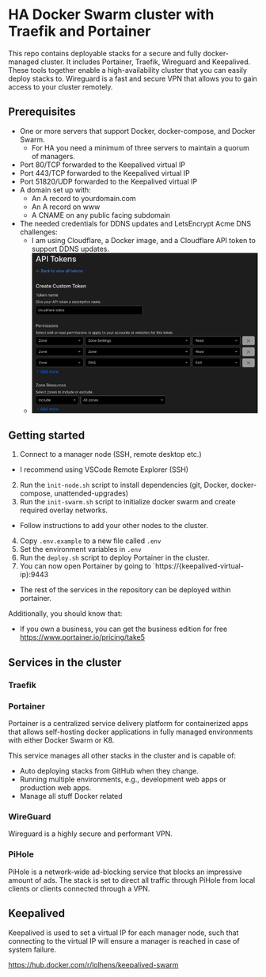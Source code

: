 # HA Docker Swarm cluster with Traefik and Portainer

This repo contains deployable stacks for a secure and fully docker-managed cluster. It includes Portainer, Traefik, Wireguard and Keepalived. These tools together enable a high-availability cluster that you can easily deploy stacks to. Wireguard is a fast and secure VPN that allows you to gain access to your cluster remotely.

## Prerequisites

- One or more servers that support Docker, docker-compose, and Docker Swarm.
  - For HA you need a minimum of three servers to maintain a quorum of managers.
- Port 80/TCP forwarded to the Keepalived virtual IP
- Port 443/TCP forwarded to the Keepalived virtual IP
- Port 51820/UDP forwarded to the Keepalived virtual IP
- A domain set up with:
  - An A record to yourdomain.com
  - An A record on www
  - A CNAME on any public facing subdomain
- The needed credentials for DDNS updates and LetsEncrypt Acme DNS challenges:
  - I am using Cloudflare, a Docker image, and a Cloudflare API token to support DDNS updates. 
  - ![Cloudflare API token for DDNS updates](resources/images/ddns-api-token.png)

## Getting started 

1. Connect to a manager node (SSH, remote desktop etc.)
  - I recommend using VSCode Remote Explorer (SSH)
2. Run the `ìnit-node.sh` script to install dependencies (git, Docker, docker-compose, unattended-upgrades)
3. Run the `init-swarm.sh` script to initialize docker swarm and create required overlay networks.
  - Follow instructions to add your other nodes to the cluster.
4. Copy `.env.example` to a new file called `.env`
5. Set the environment variables in `.env`
6. Run the `deploy.sh` script to deploy Portainer in the cluster.
7. You can now open Portainer by going to `https://{keepalived-virtual-ip}:9443
  - The rest of the services in the repository can be deployed within portainer.

Additionally, you should know that:

- If you own a business, you can get the business edition for free <https://www.portainer.io/pricing/take5>

## Services in the cluster

### Traefik

### Portainer

Portainer is a centralized service delivery platform for containerized apps that allows self-hosting docker applications in fully managed environments with either Docker Swarm or K8.

This service manages all other stacks in the cluster and is capable of:

- Auto deploying stacks from GitHub when they change.
- Running multiple environments, e.g., development web apps or production web apps.
- Manage all stuff Docker related

### WireGuard

Wireguard is a highly secure and performant VPN.

### PiHole

PiHole is a network-wide ad-blocking service that blocks an impressive amount of ads. The stack is set to direct all traffic through PiHole from local clients or clients connected through a VPN.

## Keepalived

Keepalived is used to set a virtual IP for each manager node, such that connecting to the virtual IP will ensure a manager is reached in case of system failure.

<https://hub.docker.com/r/lolhens/keepalived-swarm>
